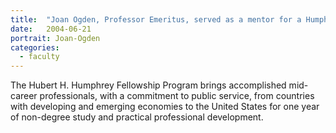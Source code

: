 ```yaml
---
title:  "Joan Ogden, Professor Emeritus, served as a mentor for a Humphrey Fellows."
date:   2004-06-21
portrait: Joan-Ogden
categories:
  - faculty
---
```


 The Hubert H. Humphrey Fellowship Program brings accomplished mid-career professionals, with a commitment to public service, from countries with developing and emerging economies to the United States for one year of non-degree study and practical professional development.
